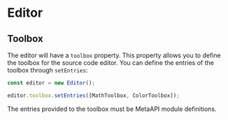 # Editor

## Toolbox

The editor will have a `toolbox` property. This property allows you to define the toolbox for the source code editor.
You can define the entries of the toolbox through `setEntries`:

```js
const editor = new Editor();

editor.toolbox.setEntries([MathToolbox, ColorToolbox]);
```

The entries provided to the toolbox must be MetaAPI module definitions.